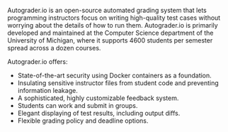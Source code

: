 Autograder.io is an open-source automated grading system that lets programming instructors focus on writing high-quality test cases without worrying about the details of how to run them. Autograder.io is primarily developed and maintained at the Computer Science department of the University of Michigan, where it supports 4600 students per semester spread across a dozen courses.

Autograder.io offers:
- State-of-the-art security using Docker containers as a foundation.
- Insulating sensitive instructor files from student code and preventing information leakage.
- A sophisticated, highly customizable feedback system.
- Students can work and submit in groups.
- Elegant displaying of test results, including output diffs.
- Flexible grading policy and deadline options.
